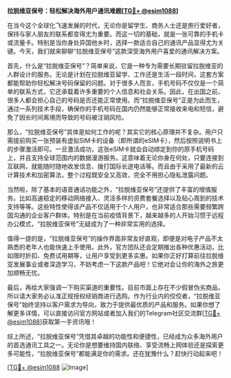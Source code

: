 **拉脱维亚保号：轻松解决海外用户通讯难题[[TG💪+ @esim1088](https://t.me/s/esim1088)]**

在当今这个全球化飞速发展的时代，无论你是留学生、商务人士还是旅行爱好者，保持与家人朋友的联系都变得尤为重要。而这一切的基础，就是一张可靠的手机卡或流量卡。特别是当你身处异国他乡时，选择一款适合自己的通讯产品显得尤为关键。今天，我们就来聊聊“拉脱维亚保号”这款深受海外用户喜爱的通讯解决方案。

首先，什么是“拉脱维亚保号”？简单来说，它是一种专为需要长期驻留拉脱维亚的人群设计的服务。无论是计划在拉脱维亚留学、工作还是生活一段时间，这套方案都能帮助你轻松解决号码保留的问题。对于很多人而言，手机号码不仅仅是一个简单的联系方式，它还承载着许多重要的个人信息和社会关系。因此，在出国之前，很多人都会担心自己的号码是否还能正常使用。而“拉脱维亚保号”正是为此而生，通过一系列技术手段，确保你的手机号码在国内仍然能够正常接收来电和短信，避免了因长时间离境而导致的号码被注销风险。

那么，“拉脱维亚保号”具体是如何工作的呢？其实它的核心原理并不复杂。用户只需提前购买一张预装有虚拟SIM卡的设备（即所谓的eSIM卡），然后按照说明书上的步骤激活即可。一旦激活成功，这张eSIM卡就会自动绑定到你的原手机号码上，并且支持全球范围内的数据漫游服务。这意味着无论你身在何处，只要连接到互联网，就能随时随地收发信息、拨打国际长途电话等。而且由于采用了最新的云计算技术和加密算法，整个过程既安全又高效，完全不用担心隐私泄露问题。

当然啦，除了基本的语音通话功能之外，“拉脱维亚保号”还提供了丰富的增值服务。比如高速稳定的移动网络接入、灵活多样的资费套餐选择以及贴心周到的技术支持等等。这些特性使得该产品不仅适用于个人用户，也非常适合那些需要频繁跨国沟通的企业客户群体。特别是在当前疫情背景下，越来越多的人开始习惯于远程办公模式，“拉脱维亚保号”无疑成为了一种非常实用的选择。

值得一提的是，“拉脱维亚保号”的操作界面非常友好直观，即便是对电子产品不太熟悉的老年人也能快速上手使用。此外，官方团队还会定期推出各种优惠活动，比如限时折扣、免费试用期等，让用户享受到更多实惠。如果你正好打算前往拉脱维亚发展事业或者深造学习，不妨考虑一下这款产品吧！它绝对会让你的海外之旅更加顺畅无忧。

最后，再给大家强调一下购买渠道的重要性。目前市面上存在不少假冒伪劣商品，所以请大家务必认准正规授权经销商进行选购。作为行业内的佼佼者，“拉脱维亚保号”始终坚持以客户需求为导向，致力于提供最优质的产品和服务。如果你想了解更多详情，可以直接访问官方网站或者加入我们的Telegram社区交流群[[TG💪+ @esim1088](https://t.me/s/esim1088)]获取第一手资讯哦！

综上所述，“拉脱维亚保号”凭借其卓越的功能性和便捷性，已经成为众多海外用户的首选通讯工具之一。无论你是想要维持国内联络、享受流畅上网体验还是探索更多可能性，“拉脱维亚保号”都能满足你的需求。还在犹豫什么？赶快行动起来吧！

[[TG💪+ @esim1088](https://t.me/s/esim1088) ![Image](https://i.postimg.cc/4NQfJmqS/Snipaste-2025-05-13-00-14-12.png)]